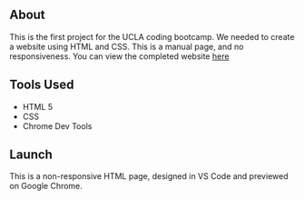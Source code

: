 ## About
This is the first project for the UCLA coding bootcamp. We needed to create a website using HTML and CSS. This is a manual page, and no responsiveness. You can view the completed website [here](http://krizel4.github.io)

## Tools Used
* HTML 5  
* CSS
* Chrome Dev Tools

## Launch
This is a non-responsive HTML page, designed in VS Code and previewed on Google Chrome.

 